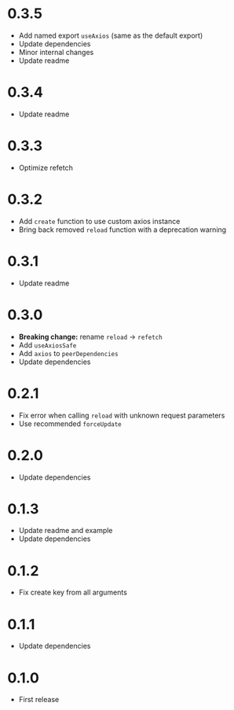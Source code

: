 # 0.3.5

- Add named export `useAxios` (same as the default export)
- Update dependencies
- Minor internal changes
- Update readme

# 0.3.4

- Update readme

# 0.3.3

- Optimize refetch

# 0.3.2

- Add `create` function to use custom axios instance
- Bring back removed `reload` function with a deprecation warning

# 0.3.1

- Update readme

# 0.3.0

- **Breaking change:** rename `reload` → `refetch`
- Add `useAxiosSafe`
- Add `axios` to `peerDependencies`
- Update dependencies

# 0.2.1

- Fix error when calling `reload` with unknown request parameters
- Use recommended `forceUpdate`

# 0.2.0

- Update dependencies

# 0.1.3

- Update readme and example
- Update dependencies

# 0.1.2

- Fix create key from all arguments

# 0.1.1

- Update dependencies

# 0.1.0

- First release
